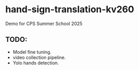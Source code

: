 # hand-sign-translation-kv260
Demo for CPS Summer School 2025


## TODO:

- Model fine tuning.
- video collection pipeline.
- Yolo hands detection.